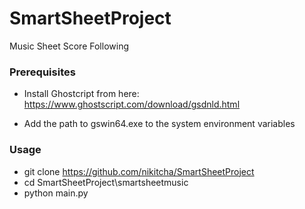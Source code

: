 # SmartSheetProject
Music Sheet Score Following

### Prerequisites
* Install Ghostcript from here:
https://www.ghostscript.com/download/gsdnld.html

* Add the path to gswin64.exe to the system environment variables

### Usage
- git clone https://github.com/nikitcha/SmartSheetProject
- cd SmartSheetProject\smartsheetmusic
- python main.py